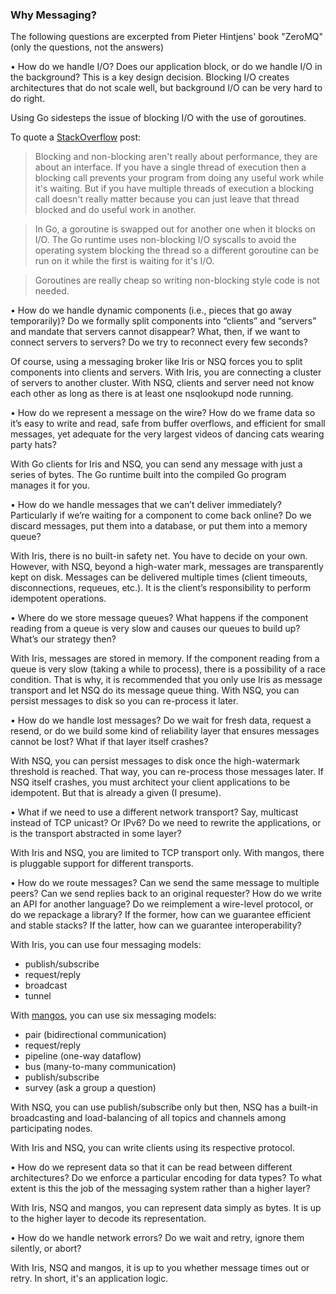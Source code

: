 ### Why Messaging?

The following questions are excerpted from Pieter Hintjens' book "ZeroMQ" (only the questions, not the answers)

• How do we handle I/O? Does our application block, or do we handle I/O in the background? This is a key design 
decision. Blocking I/O creates architectures that do not scale well, but background I/O can be very hard to do right.

Using Go sidesteps the issue of blocking I/O with the use of goroutines.

To quote a [StackOverflow](http://stackoverflow.com/questions/6328679/in-golang-does-it-make-sense-to-write-non-blocking-code) post:

> Blocking and non-blocking aren't really about performance, they are about an interface. If you have a single thread 
of execution then a blocking call prevents your program from doing any useful work while it's waiting. But if you have 
multiple threads of execution a blocking call doesn't really matter because you can just leave that thread blocked and 
do useful work in another.

> In Go, a goroutine is swapped out for another one when it blocks on I/O. The Go runtime uses non-blocking I/O syscalls 
to avoid the operating system blocking the thread so a different goroutine can be run on it while the first is waiting 
for it's I/O.

> Goroutines are really cheap so writing non-blocking style code is not needed.
 

• How do we handle dynamic components (i.e., pieces that go away temporarily)? Do we formally split components into 
“clients” and “servers” and mandate that servers cannot disappear? What, then, if we want to connect servers to 
servers? Do we try to reconnect every few seconds?

Of course, using a messaging broker like Iris or NSQ forces you to split components into clients and servers. With Iris,
you are connecting a cluster of servers to another cluster. With NSQ, clients and server need not know each other as
long as there is at least one nsqlookupd node running.


• How do we represent a message on the wire? How do we frame data so it’s easy to write and read, safe from buffer 
overflows, and efficient for small messages, yet adequate for the very largest videos of dancing cats wearing party 
hats?

With Go clients for Iris and NSQ, you can send any message with just a series of bytes. The Go runtime built into the 
compiled Go program manages it for you.


• How do we handle messages that we can’t deliver immediately? Particularly if we’re waiting for a component to come 
back online? Do we discard messages, put them into a database, or put them into a memory queue?

With Iris, there is no built-in safety net. You have to decide on your own. However, with NSQ, beyond a high-water 
mark, messages are transparently kept on disk.  Messages can be delivered multiple times (client timeouts, 
disconnections, requeues, etc.). It is the client’s responsibility to perform idempotent operations.


• Where do we store message queues? What happens if the component reading from a queue is very slow and causes our 
queues to build up? What’s our strategy then?

With Iris, messages are stored in memory. If the component reading from a queue is very slow (taking a while to process), there is a possibility of a race condition. That is why, it is recommended that you only use Iris as
message transport and let NSQ do its message queue thing. With NSQ, you can persist messages to disk so you can
re-process it later.


• How do we handle lost messages? Do we wait for fresh data, request a resend, or do we build some kind of reliability layer that ensures messages cannot be lost? What if that layer itself crashes?

With NSQ, you can persist messages to disk once the high-watermark threshold is reached. That way, you can re-process
those messages later. If NSQ itself crashes, you must architect your client applications to be idempotent. But that
is already a given (I presume).


• What if we need to use a different network transport? Say, multicast instead of TCP unicast? Or IPv6? Do we need to 
rewrite the applications, or is the transport abstracted in some layer?

With Iris and NSQ, you are limited to TCP transport only. With mangos, there is pluggable support for different
transports.


• How do we route messages? Can we send the same message to multiple peers? Can we send replies back to an original 
requester? How do we write an API for another language? Do we reimplement a wire-level protocol, or do we repackage a 
library? If the former, how can we guarantee efficient and stable stacks? If the latter, how can we guarantee 
interoperability?

With Iris, you can use four messaging models:

- publish/subscribe
- request/reply
- broadcast
- tunnel

With [mangos](http://bravenewgeek.com/a-look-at-nanomsg-and-scalability-protocols/), you can use six messaging models:

- pair (bidirectional communication)
- request/reply
- pipeline (one-way dataflow)
- bus (many-to-many communication)
- publish/subscribe
- survey (ask a group a question)

With NSQ, you can use publish/subscribe only but then, NSQ has a built-in broadcasting and load-balancing of all topics and channels among participating nodes.

With Iris and NSQ, you can write clients using its respective protocol.


• How do we represent data so that it can be read between different architectures? Do we enforce a particular encoding for data types? To what extent is this the job of the messaging system rather than a higher layer?

With Iris, NSQ and mangos, you can represent data simply as bytes. It is up to the higher layer to decode its
representation.


• How do we handle network errors? Do we wait and retry, ignore them silently, or abort?

With Iris, NSQ and mangos, it is up to you whether message times out or retry. In short, it's an application logic.
